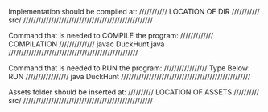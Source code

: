 Implementation should be compiled at:
///////////  LOCATION OF DIR ///////////
src/
///////////////////////////////////////////////////


Command that is needed to COMPILE the program:
///////////// COMPILATION //////////////
javac DuckHunt.java
///////////////////////////////////////////////////


Command that is needed to RUN the program:
///////////////// Type Below: RUN /////////////////
java DuckHunt
///////////////////////////////////////////////////


Assets folder should be inserted at:
////////// LOCATION OF ASSETS //////////
src/
///////////////////////////////////////////////////

